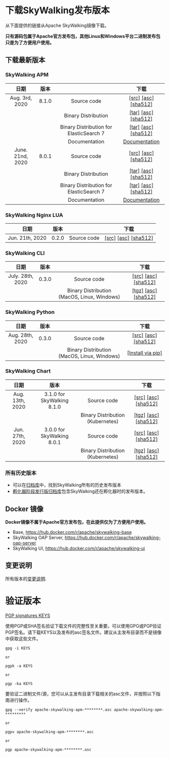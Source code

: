 # 下载SkyWalking发布版本
从下面提供的链接从Apache SkyWalking镜像下载。

**只有源码包属于Apache官方发布包，其他Linux和Windows平台二进制发布包只是为了方便用户使用。**

## 下载最新版本

### SkyWalking APM
| 日期 | 版本| | 下载 |
|:---:|:--:|:--:|:--:|
| Aug. 3rd, 2020 | 8.1.0 | Source code| [[src]](https://www.apache.org/dyn/closer.cgi/skywalking/8.1.0/apache-skywalking-apm-8.1.0-src.tgz) [[asc]](https://downloads.apache.org/skywalking/8.1.0/apache-skywalking-apm-8.1.0-src.tgz.asc) [[sha512]](https://downloads.apache.org/skywalking/8.1.0/apache-skywalking-apm-8.1.0-src.tgz.sha512)|
| | | Binary Distribution | [[tar]](https://www.apache.org/dyn/closer.cgi/skywalking/8.1.0/apache-skywalking-apm-8.1.0.tar.gz) [[asc]](https://downloads.apache.org/skywalking/8.1.0/apache-skywalking-apm-8.1.0.tar.gz.asc) [[sha512]](https://downloads.apache.org/skywalking/8.1.0/apache-skywalking-apm-8.1.0.tar.gz.sha512)|
| | | Binary Distribution for ElasticSearch 7 | [[tar]](https://www.apache.org/dyn/closer.cgi/skywalking/8.1.0/apache-skywalking-apm-es7-8.1.0.tar.gz) [[asc]](https://downloads.apache.org/skywalking/8.1.0/apache-skywalking-apm-es7-8.1.0.tar.gz.asc) [[sha512]](https://downloads.apache.org/skywalking/8.1.0/apache-skywalking-apm-es7-8.1.0.tar.gz.sha512)|
| | | Documentation| [Documentation](https://github.com/apache/skywalking/blob/v8.1.0/docs/README.md) |
| June. 21nd, 2020 | 8.0.1 | Source code| [[src]](https://www.apache.org/dyn/closer.cgi/skywalking/8.0.1/apache-skywalking-apm-8.0.1-src.tgz) [[asc]](https://downloads.apache.org/skywalking/8.0.1/apache-skywalking-apm-8.0.1-src.tgz.asc) [[sha512]](https://downloads.apache.org/skywalking/8.0.1/apache-skywalking-apm-8.0.1-src.tgz.sha512)|
| | | Binary Distribution | [[tar]](https://www.apache.org/dyn/closer.cgi/skywalking/8.0.1/apache-skywalking-apm-8.0.1.tar.gz) [[asc]](https://downloads.apache.org/skywalking/8.0.1/apache-skywalking-apm-8.0.1.tar.gz.asc) [[sha512]](https://downloads.apache.org/skywalking/8.0.1/apache-skywalking-apm-8.0.1.tar.gz.sha512)|
| | | Binary Distribution for ElasticSearch 7 | [[tar]](https://www.apache.org/dyn/closer.cgi/skywalking/8.0.1/apache-skywalking-apm-es7-8.0.1.tar.gz) [[asc]](https://downloads.apache.org/skywalking/8.0.1/apache-skywalking-apm-es7-8.0.1.tar.gz.asc) [[sha512]](https://downloads.apache.org/skywalking/8.0.1/apache-skywalking-apm-es7-8.0.1.tar.gz.sha512)|
| | | Documentation| [Documentation](https://github.com/apache/skywalking/blob/v8.0.1/docs/README.md) |

### SkyWalking Nginx LUA
| 日期 | 版本| | 下载 |
|:---:|:--:|:--:|:--:|
| Jun. 21th, 2020 | 0.2.0 | Source code| [[src]](https://www.apache.org/dyn/closer.cgi/skywalking/nginx-lua/0.2.0//skywalking-nginx-lua-0.2.0-src.tgz) [[asc]](https://downloads.apache.org/skywalking/nginx-lua/0.2.0/skywalking-nginx-lua-0.2.0-src.tgz.asc) [[sha512]](https://downloads.apache.org/skywalking/nginx-lua/0.2.0/skywalking-nginx-lua-0.2.0-src.tgz.sha512)|

### SkyWalking CLI
| 日期 | 版本| | 下载 |
|:---:|:--:|:--:|:--:|
| July. 28th, 2020 | 0.3.0 | Source code| [[src]](https://www.apache.org/dyn/closer.cgi/skywalking/cli/0.3.0/skywalking-cli-0.3.0-src.tgz) [[asc]](https://downloads.apache.org/skywalking/cli/0.3.0/skywalking-cli-0.3.0-src.tgz.asc) [[sha512]](https://downloads.apache.org/skywalking/cli/0.3.0/skywalking-cli-0.3.0-src.tgz.sha512)|
| | | Binary Distribution (MacOS, Linux, Windows)| [[tgz]](https://www.apache.org/dyn/closer.cgi/skywalking/cli/0.3.0/skywalking-cli-0.3.0-bin.tgz) [[asc]](https://downloads.apache.org/skywalking/cli/0.3.0/skywalking-cli-0.3.0-bin.tgz.asc) [[sha512]](https://downloads.apache.org/skywalking/cli/0.3.0/skywalking-cli-0.3.0-bin.tgz.sha512)|

### SkyWalking Python
| 日期 | 版本 | | 下载 |
|:---:|:--:|:--:|:--:|
| Aug. 28th, 2020 | 0.3.0 | Source code| [[src]](https://www.apache.org/dyn/closer.cgi/skywalking/python/0.3.0/skywalking-python-src.tgz) [[asc]](https://downloads.apache.org/skywalking/python/0.3.0/skywalking-python-src.tgz.asc) [[sha512]](https://downloads.apache.org/skywalking/python/0.3.0/skywalking-python-src.tgz.sha512)|
| | | Binary Distribution (MacOS, Linux, Windows)| [[Install via pip]](https://pypi.org/project/apache-skywalking/0.3.0/) |

### SkyWalking Chart
| 日期 | 版本| | 下载 |
|:---:|:--:|:--:|:--:|
| Aug. 13th, 2020 | 3.1.0 for SkyWalking 8.1.0 | Source code| [[src]](https://www.apache.org/dyn/closer.cgi/skywalking/kubernetes/3.1.0/skywalking-kubernetes-3.1.0-src.tgz) [[asc]](https://downloads.apache.org/skywalking/kubernetes/3.1.0/skywalking-kubernetes-3.1.0-src.tgz.asc) [[sha512]](https://downloads.apache.org/skywalking/kubernetes/3.1.0/skywalking-kubernetes-3.1.0-src.tgz.sha512)|
| | | Binary Distribution (Kubernetes)| [[tgz]](https://www.apache.org/dyn/closer.cgi/skywalking/kubernetes/3.1.0/skywalking-3.1.0.tgz) [[asc]](https://downloads.apache.org/skywalking/kubernetes/3.1.0/skywalking-3.1.0.tgz.asc) [[sha512]](https://downloads.apache.org/skywalking/kubernetes/3.1.0/skywalking-3.1.0.tgz.sha512)|
| Jun. 27th, 2020 | 3.0.0 for SkyWalking 8.0.1 | Source code| [[src]](https://www.apache.org/dyn/closer.cgi/skywalking/kubernetes/3.0.0/skywalking-kubernetes-3.0.0-src.tgz) [[asc]](https://downloads.apache.org/skywalking/kubernetes/3.0.0/skywalking-kubernetes-3.0.0-src.tgz.asc) [[sha512]](https://downloads.apache.org/skywalking/kubernetes/3.0.0/skywalking-kubernetes-3.0.0-src.tgz.sha512)|
| | | Binary Distribution (Kubernetes)| [[tgz]](https://www.apache.org/dyn/closer.cgi/skywalking/kubernetes/3.0.0/skywalking-3.0.0.tgz) [[asc]](https://downloads.apache.org/skywalking/kubernetes/3.0.0/skywalking-3.0.0.tgz.asc) [[sha512]](https://downloads.apache.org/skywalking/kubernetes/3.0.0/skywalking-3.0.0.tgz.sha512)|

### 所有历史版本
* 可以在[归档库](https://archive.apache.org/dist/skywalking/)中，找到SkyWalking所有的历史发布版本
* [孵化器阶段发行版归档库](ttps://archive.apache.org/dist/incubator/skywalking/)包含SkyWalking还在孵化器时的发布版本。

## Docker 镜像
**Docker镜像不属于Apache官方发布包，在此提供仅为了方便用户使用。**

- Base, https://hub.docker.com/r/apache/skywalking-base
- SkyWalking OAP Server, https://hub.docker.com/r/apache/skywalking-oap-server
- SkyWalking UI, https://hub.docker.com/r/apache/skywalking-ui

## 变更说明
所有版本的[变更说明](https://github.com/apache/skywalking/blob/master/CHANGES.md).

# 验证版本
[PGP signatures KEYS](https://downloads.apache.org/skywalking/KEYS)

使用PGP或SHA签名验证下载文件的完整性至关重要。可以使用GPG或PGP验证PGP签名。请下载KEYS以及发布的asc签名文件。建议从主发布目录而不是镜像中获取这些文件。

```
gpg -i KEYS

or

pgpk -a KEYS

or

pgp -ka KEYS
```

要验证二进制文件/源，您可以从主发布目录下载相关的asc文件，并按照以下指南进行操作。

```
gpg --verify apache-skywalking-apm-********.asc apache-skywalking-apm-*********

or

pgpv apache-skywalking-apm-********.asc

or

pgp apache-skywalking-apm-********.asc
```
